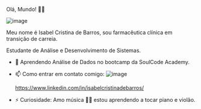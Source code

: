 Olá, Mundo! 👋😃

![image](https://github.com/IsabelCBarros/IsabelCBarros/assets/100105009/75056a82-0d37-4d3a-b7d7-b63eeab594b0)


Meu nome é Isabel Cristina de Barros, sou farmacêutica clínica em transição de carreia.

Estudante de Análise e Desenvolvimento de Sistemas.

- 🌱 Aprendendo Análise de Dados no bootcamp da SoulCode Academy.
  
- 📫 Como entrar em contato comigo: ![image](https://github.com/IsabelCBarros/IsabelCBarros/assets/100105009/dc8a271f-041d-4c11-b870-fb820e72f020)

     https://www.linkedin.com/in/isabelcristinadebarros/


- ⚡ Curiosidade: Amo música 💖💖 estou aprendendo a tocar piano e violão.


